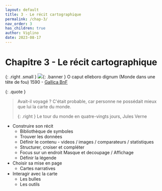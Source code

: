 ```yaml
---
layout: default
title: 3 - Le récit cartographique
permalink: /chap-3/
nav_order: 3
has_children: true
author: Viglino
date: 2023-08-17
---
```

# Chapitre 3 - Le récit cartographique

{: .right .small }
![](/Macarte-MI/assets/banner/ark-12148-btv1b7710391q.jpg){: .banner }
O caput elleboro dignum (Monde dans une tête de fou) 1590 - [Gallica BnF](https://gallica.bnf.fr/ark:/12148/btv1b7710391q)

{: .quote }
> Avait-il voyagé ? C'était probable, car personne ne possédait mieux que lui la carte du monde.
>
> {: .right }
> Le tour du monde en quatre-vingts jours, Jules Verne

* Construire son récit
  * Bibliothèque de symboles
  * Trouver les données
  * Définir le contenu - videos / images / comparateurs / statistiques
  * Structurer, croiser et compléter
  * Focus sur un endroit Masque et decoupage / Affichage 
  * Définir la légende
* Choisir sa mise en page
  * Cartes narratives
* Interagir avec la carte
  * Les bulles
  * Les outils
